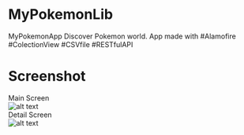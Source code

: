 # MyPokemonLib
MyPokemonApp Discover Pokemon world. App made with #Alamofire #ColectionView #CSVfile #RESTfulAPI
# Screenshot
Main Screen </br>
![alt text](https://preview.ibb.co/eGrWwQ/Simulator_Screen_Shot_May_18_2017_10_22_35_AM.png) </br>
Detail Screen </br>
![alt text](https://preview.ibb.co/h446Vk/Simulator_Screen_Shot_May_18_2017_10_22_39_AM.png)
